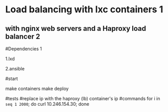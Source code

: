 # Load balancing with lxc containers 1

## with  nginx web servers and a Haproxy load balancer 2

#Dependencies 1

1.lxd

2.ansible

#start

make containers
make deploy


#tests
#replace ip with the haproxy (lb) container's ip
#commands
for i in `seq 1 2000`; do curl 10.246.154.30; done

